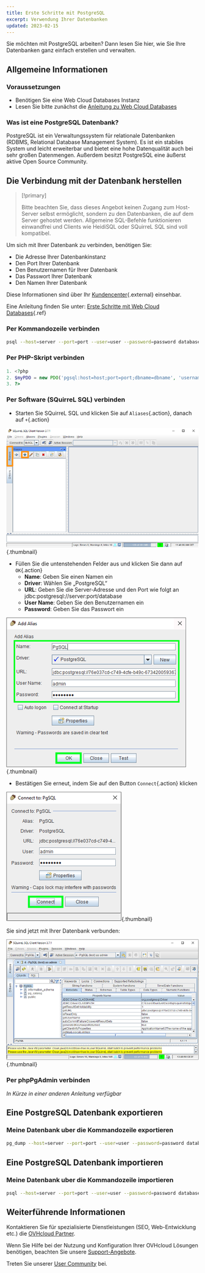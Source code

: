 ```yaml
---
title: Erste Schritte mit PostgreSQL
excerpt: Verwendung Ihrer Datenbanken
updated: 2023-02-15
---
```


Sie möchten mit PostgreSQL arbeiten? Dann lesen Sie hier, wie Sie Ihre Datenbanken ganz einfach erstellen und verwalten.

## Allgemeine Informationen

### Voraussetzungen

- Benötigen Sie eine Web Cloud Databases Instanz
- Lesen Sie bitte zunächst die [Anleitung zu Web Cloud Databases](/pages/web_cloud/web_cloud_databases/starting_with_clouddb)

### Was ist eine PostgreSQL Datenbank?
PostgreSQL ist ein Verwaltungssystem für relationale Datenbanken (RDBMS, Relational Database Management System). Es ist ein stabiles System und leicht erweiterbar und bietet eine hohe Datenqualität auch bei sehr großen Datenmengen. Außerdem besitzt PostgreSQL eine äußerst aktive Open Source Community.

## Die Verbindung mit der Datenbank herstellen

> [!primary]
>
> Bitte beachten Sie, dass dieses Angebot keinen Zugang zum Host-Server selbst ermöglicht, sondern zu den Datenbanken, die auf dem Server gehostet werden. Allgemeine SQL-Befehle funktionieren einwandfrei und Clients wie HeidiSQL oder SQuirreL SQL sind voll kompatibel.
> 

Um sich mit Ihrer Datenbank zu verbinden, benötigen Sie:

- Die Adresse Ihrer Datenbankinstanz
- Den Port Ihrer Datenbank
- Den Benutzernamen fûr Ihrer Datenbank
- Das Passwort Ihrer Datenbank
- Den Namen Ihrer Datenbank

Diese Informationen sind über Ihr [Kundencenter](https://www.ovh.com/manager/web/){.external} einsehbar.

Eine Anleitung finden Sie unter: [Erste Schritte mit Web Cloud Databases](/pages/web_cloud/web_cloud_databases/starting_with_clouddb){.ref}

### Per Kommandozeile verbinden

```bash
psql --host=server --port=port --user=user --password=password database_name
```

### Per PHP-Skript verbinden

```php
1. <?php
2. $myPDO = new PDO('pgsql:host=host;port=port;dbname=dbname', 'username', 'password');
3. ?>
```

### Per Software (SQuirreL SQL) verbinden
- Starten Sie SQuirreL SQL und klicken Sie auf `Aliases`{.action}, danach auf `+`{.action}

![launch SQuirreL SQL](/pages/assets/screens/other/web-tools/squirrel/aliases.png){.thumbnail}

- Füllen Sie die untenstehenden Felder aus und klicken Sie dann auf `OK`{.action}
    - **Name**: Geben Sie einen Namen ein
    - **Driver**: Wählen Sie „PostgreSQL“
    - **URL**: Geben Sie die Server-Adresse und den Port wie folgt an jdbc:postgresql://server:port/database
    - **User Name**: Geben Sie den Benutzernamen ein
    - **Password**: Geben Sie das Passwort ein

![config connection](/pages/assets/screens/other/web-tools/squirrel/add-alias-pgsql.png){.thumbnail}

- Bestätigen Sie erneut, indem Sie auf den Button `Connect`{.action} klicken

![valid connection](/pages/assets/screens/other/web-tools/squirrel/connect-to-pgsql.png){.thumbnail}

Sie sind jetzt mit Ihrer Datenbank verbunden:

![config connection](/pages/assets/screens/other/web-tools/squirrel/general-dashboard-pgsql.png){.thumbnail}

### Per phpPgAdmin verbinden
*In Kürze in einer anderen Anleitung verfügbar*

## Eine PostgreSQL Datenbank exportieren

### Meine Datenbank uber die Kommandozeile exportieren

```bash
pg_dump --host=server --port=port --user=user --password=password database_name > database_name.sql
```

## Eine PostgreSQL Datenbank importieren

### Meine Datenbank uber die Kommandozeile importieren

```bash
psql --host=server --port=port --user=user --password=password database_name < database_name.sql
```
## Weiterführende Informationen

Kontaktieren Sie für spezialisierte Dienstleistungen (SEO, Web-Entwicklung etc.) die [OVHcloud Partner](/links/partner).

Wenn Sie Hilfe bei der Nutzung und Konfiguration Ihrer OVHcloud Lösungen benötigen, beachten Sie unsere [Support-Angebote](/links/support).

Treten Sie unserer [User Community](/links/community) bei.